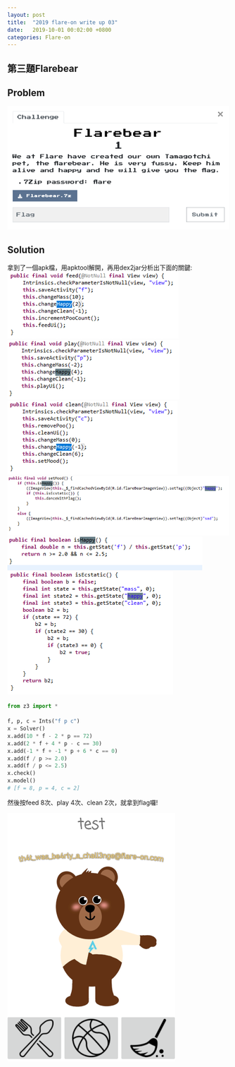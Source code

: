 ```yaml
---
layout: post
title:  "2019 flare-on write up 03"
date:   2019-10-01 00:02:00 +0800
categories: Flare-on
---
```


## 第三題Flarebear

## Problem
![problem](/assets/images/2019-10-01-2019-flare-on_write_up_03/problem.PNG)  

## Solution

拿到了一個apk檔，用apktool解開，再用dex2jar分析出下面的關鍵:  
![feed](/assets/images/2019-10-01-2019-flare-on_write_up_03/feed.PNG)  
![play](/assets/images/2019-10-01-2019-flare-on_write_up_03/play.PNG)  
![clean](/assets/images/2019-10-01-2019-flare-on_write_up_03/clean.PNG)  
![setMood](/assets/images/2019-10-01-2019-flare-on_write_up_03/setMood.PNG)  
![isHappy](/assets/images/2019-10-01-2019-flare-on_write_up_03/isHappy.PNG)  
![isEcstatic](/assets/images/2019-10-01-2019-flare-on_write_up_03/isEcstatic.PNG)  

```python
from z3 import *

f, p, c = Ints("f p c")
x = Solver()
x.add(10 * f - 2 * p == 72)
x.add(2 * f + 4 * p - c == 30)
x.add(-1 * f + -1 * p + 6 * c == 0)
x.add(f / p >= 2.0)
x.add(f / p <= 2.5)
x.check()
x.model()
# [f = 8, p = 4, c = 2]
```

然後按feed 8次、play 4次、clean 2次，就拿到flag囉!  

![answer](/assets/images/2019-10-01-2019-flare-on_write_up_03/answer.PNG)  